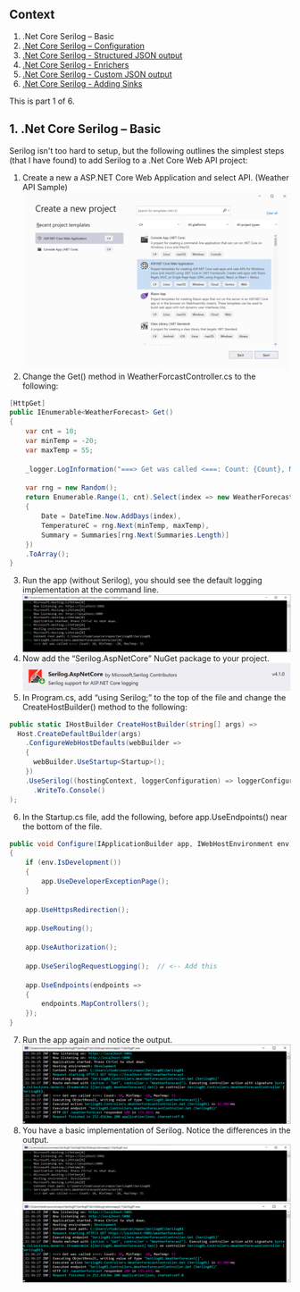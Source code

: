 ## Context
1. .Net Core Serilog – Basic
2. [.Net Core Serilog – Configuration](https://github.com/rtodosic/Serilog02/)
3. [.Net Core Serilog - Structured JSON output](https://github.com/rtodosic/Serilog03/)
4. [.Net Core Serilog - Enrichers](https://github.com/rtodosic/Serilog04/)
5. [.Net Core Serilog - Custom JSON output](https://github.com/rtodosic/Serilog05/)
6. [.Net Core Serilog - Adding Sinks](https://github.com/rtodosic/Serilog06/)

This is part 1 of 6.

## 1. .Net Core Serilog – Basic

Serilog isn't too hard to setup, but the following outlines the simplest steps (that I have found) to add Serilog to a .Net Core Web API project:
1. Create a new a ASP.NET Core Web Application and select API. (Weather API Sample)
  ![Image alt text](Images/VS-New-Dialog.png?raw=true)
2. Change the Get() method in WeatherForcastController.cs to the following:
  ```C#
  [HttpGet]
  public IEnumerable<WeatherForecast> Get()
  {
      var cnt = 10;
      var minTemp = -20;
      var maxTemp = 55;

      _logger.LogInformation("===> Get was called <===: Count: {Count}, MinTemp: {MinTemp}, MaxTemp: {MaxTemp}", cnt, minTemp, maxTemp);

      var rng = new Random();
      return Enumerable.Range(1, cnt).Select(index => new WeatherForecast
      {
          Date = DateTime.Now.AddDays(index),
          TemperatureC = rng.Next(minTemp, maxTemp),
          Summary = Summaries[rng.Next(Summaries.Length)]
      })
      .ToArray();
  }
  ```
3. Run the app (without Serilog), you should see the default logging implementation at the command line.
  ![Image alt text](Images/Console-Non-Serilog.png?raw=true)
4. Now add the “Serilog.AspNetCore” NuGet package to your project.
  ![Image alt text](Images/NuGet-Serilog.png?raw=true)
5. In Program.cs, add “using Serilog;” to the top of the file and change the  CreateHostBuilder() method to the following:
  ```C#
  public static IHostBuilder CreateHostBuilder(string[] args) =>
    Host.CreateDefaultBuilder(args)
      .ConfigureWebHostDefaults(webBuilder =>
      {
        webBuilder.UseStartup<Startup>();
      })
      .UseSerilog((hostingContext, loggerConfiguration) => loggerConfiguration
        .WriteTo.Console()
  );
  ```
6. In the Startup.cs file, add the following, before app.UseEndpoints() near the bottom of the file.
  ```C#
  public void Configure(IApplicationBuilder app, IWebHostEnvironment env)
  {
      if (env.IsDevelopment())
      {
          app.UseDeveloperExceptionPage();
      }

      app.UseHttpsRedirection();

      app.UseRouting();

      app.UseAuthorization();

      app.UseSerilogRequestLogging();  // <-- Add this

      app.UseEndpoints(endpoints =>
      {
          endpoints.MapControllers();
      });
  }
  ```
7. Run the app again and notice the output.
  ![Image alt text](Images/Console-Serilog.png?raw=true)
8. You have a basic implementation of Serilog. Notice the differences in the output.
  ![Image alt text](Images/Console-Non-Serilog.png?raw=true)
  ![Image alt text](Images/Console-Serilog.png?raw=true)
